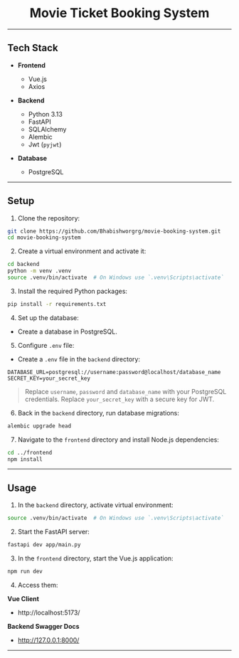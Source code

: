 <h1 align="center">Movie Ticket Booking System</h1>

---

## Tech Stack
- **Frontend**
    - Vue.js
    - Axios

- **Backend**
    - Python 3.13
    - FastAPI
    - SQLAlchemy
    - Alembic
    - Jwt (`pyjwt`)

- **Database**
    - PostgreSQL

---

## Setup
1. Clone the repository:
```bash
git clone https://github.com/Bhabishworgrg/movie-booking-system.git
cd movie-booking-system
```

2. Create a virtual environment and activate it:
```bash
cd backend
python -m venv .venv
source .venv/bin/activate  # On Windows use `.venv\Scripts\activate`
```

3. Install the required Python packages:
```bash
pip install -r requirements.txt
```

4. Set up the database:
- Create a database in PostgreSQL.

5. Configure `.env` file:
- Create a `.env` file in the `backend` directory:
```env
DATABASE_URL=postgresql://username:password@localhost/database_name
SECRET_KEY=your_secret_key
```
> Replace `username`, `password` and `database_name` with your PostgreSQL credentials.
> Replace `your_secret_key` with a secure key for JWT.

6. Back in the `backend` directory, run database migrations:
```bash
alembic upgrade head
```

7. Navigate to the `frontend` directory and install Node.js dependencies:
```bash
cd ../frontend
npm install
```

---

## Usage
1. In the `backend` directory, activate virtual environment:
```bash
source .venv/bin/activate  # On Windows use `.venv\Scripts\activate`
```

2. Start the FastAPI server:
```bash
fastapi dev app/main.py
```

3. In the `frontend` directory, start the Vue.js application:
```bash
npm run dev
```

4. Access them:

**Vue Client**
- http://localhost:5173/

**Backend Swagger Docs**
- http://127.0.0.1:8000/

---

